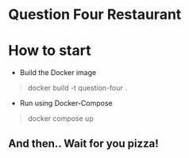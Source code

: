 # Question Four Restaurant

# How to start

* Build the Docker image 
> docker build -t question-four .
* Run using Docker-Compose
> docker compose up


## And then.. Wait for you pizza!

